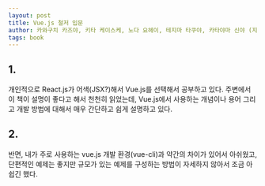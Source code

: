 ```yaml
---
layout: post
title: Vue.js 철저 입문
author: 카와구치 카즈야, 키타 케이스케, 노다 요헤이, 테지마 타쿠야, 카타야마 신야 (지은이), 심효섭 (옮긴이)
tags: book
---
```


## 1.

개인적으로 React.js가 어색(JSX?)해서 Vue.js를 선택해서 공부하고 있다. 주변에서 이 책이 설명이 좋다고 해서 천천히 읽었는데, Vue.js에서 사용하는 개념이나 용어 그리고 개발 방법에 대해서 매우 간단하고 쉽게 설명하고 있다.

## 2.

반면, 내가 주로 사용하는 vue.js 개발 환경(vue-cli)과 약간의 차이가 있어서 아쉬웠고, 단편적인 예제는 좋지만 규모가 있는 예제를 구성하는 방법이 자세하지 않아서 조금 아쉽긴 했다.

